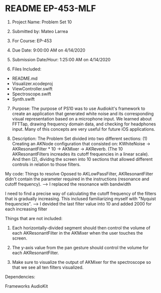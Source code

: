 # README EP-453-MLF
1. Project Name:
Problem Set 10

2. Submitted by:
Mateo Larrea

3. For Course:
EP-453

4. Due Date:
9:00:00 AM on 4/14/2020

5. Submission Date/Hour:
1:25:00 AM on 4/14/2020

6. Files Included:
* README.md
* Visualizer.xcodeproj
* ViewController.swift
* Spectroscope.swift
* Synth.swift 



7. Purpose:
The purpose of PS10 was to use Audiokit's framework to create an application that generated white noise and its corresponding visual representation based on a microphone input. We learned about FFTTap, drawing frequency domain data, and checking for headphones input. Many of this concepts are very useful for future iOS applications. 

8. Description:
The Problem Set divided into two different sections: (1) Creating an AKNode configuration that consisted on: KWhiteNoise -> AKResonantFilter * 10 -> AKMixer -> AKReverb. (The 10 AKResonantFilters increades its cutoff frequencies in a linear scale). And then (2), dividng the screen into 10 sections that allowed different controls in relation to those filters. 

My code: Things to resolve
Oposed to AKLowPassFilter, AKResonantFilter didn't contain the parameter required in the instructions (resonance and cutoff frequency). --> I replaced the resonance with bandwidth  

I need to find a precise way of calculating the cutoff frequency of the filters that is gradually increasing. This inclused familiarizing myself with "Nyquist frequencies".  --> I devided the last filter value into 10 and added 2000 for each increasing filter

Things that are not included:

1. Each horizontally-divided segment should then control the volume of each AKResonantFilter in the AKMixer when the user touches the screen.

2. The y-axis value from the pan gesture should control the volume for each AKResonantFilter.

3. Make sure to visualize the output of AKMixer for the spectroscope so that we see all ten filters visualized.



Dependencies: 


Frameworks AudioKit




